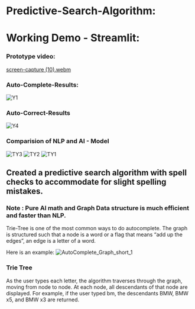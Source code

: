 # Predictive-Search-Algorithm:

# Working Demo - Streamlit:
### Prototype video:

[screen-capture (10).webm](https://user-images.githubusercontent.com/69640722/184060981-6fb23941-071f-4297-9fdf-cd4751014eb4.webm)





### Auto-Complete-Results:
![Y1](https://user-images.githubusercontent.com/69640722/183831737-59368b6a-8edb-4104-b571-822cf81aee06.jpeg)


### Auto-Correct-Results

![Y4](https://user-images.githubusercontent.com/69640722/183831837-d44a5b92-7794-42a5-b570-d5b64519e88a.jpeg)

### Comparision of NLP and AI - Model


![TY3](https://user-images.githubusercontent.com/69640722/184060664-6926158d-cc4c-4400-8941-8d4b3516ed38.jpeg)
![TY2](https://user-images.githubusercontent.com/69640722/184060539-15e78a38-de0e-4624-907a-8cc10d03018a.jpeg)
![TY1](https://user-images.githubusercontent.com/69640722/184060549-55b212eb-0e0f-456c-be07-f7bee1ed10d9.jpeg)



## Created a predictive search algorithm with spell checks to accommodate for slight spelling mistakes. 
### Note : Pure AI math and Graph Data structure is much efficient and faster than NLP.
Trie-Tree is one of the most common ways to do autocomplete. The graph is structured such that a node is a word or a flag that means “add up the edges”, an edge is a letter of a word.

Here is an example:
![AutoComplete_Graph_short_1](https://user-images.githubusercontent.com/69640722/183827226-ab301310-d88a-4b14-aa9e-bf1d17feb1e5.svg)

### Trie Tree

As the user types each letter, the algorithm traverses through the graph, moving from node to node. At each node, all descendants of that node are displayed. For example, if the user typed bm, the descendants BMW, BMW x5, and BMW x3 are returned.

